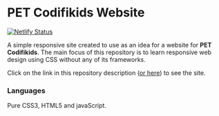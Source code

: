 # PET Codifikids Website

[![Netlify Status](https://api.netlify.com/api/v1/badges/05cbe0ea-9b0c-4b89-8542-bb6cd67b64e0/deploy-status)](https://app.netlify.com/sites/pet-codifikids/deploys)

A simple responsive site created to use as an idea for a website for **PET Codifikids**. The main focus of this repository is to learn responsive web design using CSS without any of its frameworks. 

Click on the link in this repository description ([or here](https://pet-codifikids.netlify.app/)) to see the site.

### Languages
Pure CSS3, HTML5 and javaScript.
